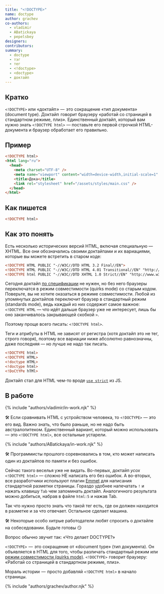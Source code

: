```yaml
---
title: "<!DOCTYPE>"
name: doctype
author: grachev
co-authors:
  - vladimir
  - ABatickaya
  - pepelsbey
designers:
contributors:
summary:
  - doctype
  - тэг
  - тег
  - <!doctype>
  - <doctype>
  - доктайп
---
```


## Кратко

`<!DOCTYPE>` или «доктайп » —  это сокращение «тип документа» (document type). Доктайп  говорит браузеру «работай со страницей в стандартном режиме, плиз». Единственный доктайп, который вам нужно знать `<!DOCTYPE html>` — поставьте его первой строчкой HTML-документа и браузер обработает его правильно.

## Пример

```html
<!DOCTYPE html>
<html lang="ru">
  <head>
    <meta charset="UTF-8" />
    <meta name="viewport" content="width=device-width,initial-scale=1" />
    <title>Дока</title>
    <link rel="stylesheet" href="/assets/styles/main.css" />
  </head>
</html>
```

## Как пишется

```html
<!DOCTYPE html>
```

## Как это понять

Есть несколько исторических версий HTML, включая специальную — XHTML. Все они обозначались своими доктайпами и их вариациями, которые вы можете встретить в старом коде:

```html
<!DOCTYPE HTML PUBLIC "-//W3C//DTD HTML 3.2 Final//EN">
<!DOCTYPE HTML PUBLIC "-//W3C//DTD HTML 4.01 Transitional//EN" "http://www.w3.org/TR/html4/loose.dtd">
<!DOCTYPE html PUBLIC "-//W3C//DTD XHTML 1.0 Strict//EN" "http://www.w3.org/TR/xhtml1/DTD/xhtml1-strict.dtd">
```

Сегодня доктайп [по спецификации](https://html.spec.whatwg.org/multipage/syntax.html#the-doctype) не нужен, но без него браузеры переключатся в режим совместимости (quirks mode) со старым кодом. Поверьте, вы не хотите оказаться в режиме совместимости. Любой из упомянутых доктайпов переключит браузер в стандартный режим (standards mode), ведь каждый из них содержит самое важное: `<!DOCTYPE HTML` — что идёт дальше браузер уже не интересует, лишь бы оно заканчивалось закрывающей скобкой `>`.

Поэтому проще всего писать: `<!DOCTYPE html>`.

Теги и атрибуты в HTML не зависят от регистра (хотя доктайп это не тег, строго говоря), поэтому все вариации ниже абсолютно равнозначны, даже последняя — но лучше не надо так писать.

```html
<!DOCTYPE html>
<!DOCTYPE HTML>
<!doctype HTML>
<!doctype html>
<!DoCtYPe hTMl>
```

Доктайп стал для HTML чем-то вроде [`use strict`](/js/long/language-versions/#строгий-режим) из JS.

## В работе

{% include "authors/vladimir/in-work.njk" %}

🛠 Если сравнивать HTML с устройством человека, то `<!DOCTYPE>` — это его вид. Важно знать, что было раньше, но не надо быть австралопитеком. Единственный вариант, который можно использовать — это `<!DOCTYPE html>`, все остальные устарели.

{% include "authors/ABatickaya/in-work.njk" %}

🛠 Программисты прошлого соревновались в том, кто может написать один из доктайпов по памяти и без ошибок.

Сейчас такого веселья уже не видать. Во-первых, доктайп <i>усох</i> `<!DOCTYPE html>` — сложно НЕ написать его без ошибок. А во-вторых, все разработчики используют плагин [Emmet](https://emmet.io/) для написания стандартной разметки страницы. Гораздо удобнее напечатать `!` и нажать клавишу `Tab` чем запоминать доктайп. Аналогичного результата можно добиться, набрав в файле `html:5` и нажав Tab.

Так что нужно просто знать что такой тег есть, где он должен находится в разметке и за что отвечает. Остальное сделает машина.

🛠 Некоторые особо хитрые работодатели любят спросить о доктайпе на собеседовании. Будьте готовы 😏

Вопрос обычно звучит так: «Что делает DOCTYPE?»

`<!DOCTYPE>`  —  это сокращение от «document type» (тип документа). Он объявляется в HTML для того, чтобы различать стандартный режим или [режим совместимости (quirks mode)](https://quirks.spec.whatwg.org/#history). `<!DOCTYPE>`  говорит браузеру: «Работай со страницей в стандартном режиме, плиз».

Мораль истории  —  просто добавляй `<!DOCTYPE html>` в начало страницы.

{% include "authors/grachev/author.njk" %}
